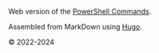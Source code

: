 Web version of the [PowerShell Commands](https://github.com/Lifailon/PS-Commands).

Assembled from MarkDown using [Hugo](https://github.com/gohugoio/hugo).

© 2022-2024
